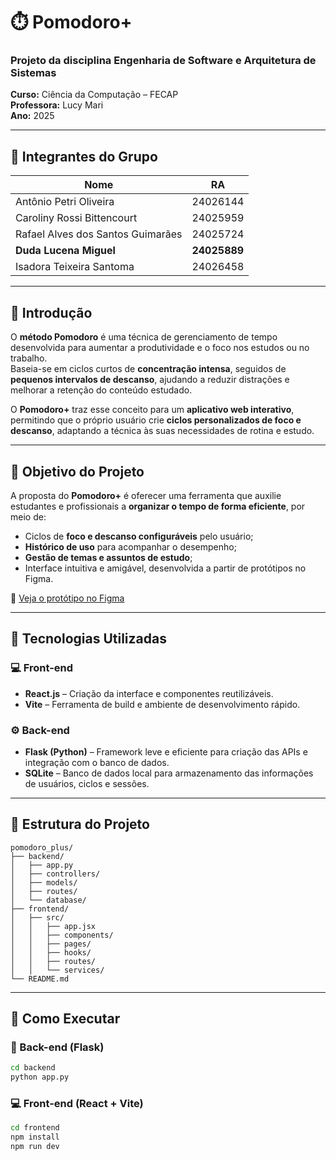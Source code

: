# ⏱️ Pomodoro+

### Projeto da disciplina **Engenharia de Software e Arquitetura de Sistemas**  
**Curso:** Ciência da Computação – FECAP  
**Professora:** Lucy Mari  
**Ano:** 2025  

---
## 👥 Integrantes do Grupo

| Nome | RA |
|------|------|
| Antônio Petri Oliveira | 24026144 |
| Caroliny Rossi Bittencourt | 24025959 |
| Rafael Alves dos Santos Guimarães | 24025724 |
| **Duda Lucena Miguel** | **24025889** |
| Isadora Teixeira Santoma | 24026458 |

---

## 📘 Introdução

O **método Pomodoro** é uma técnica de gerenciamento de tempo desenvolvida para aumentar a produtividade e o foco nos estudos ou no trabalho.  
Baseia-se em ciclos curtos de **concentração intensa**, seguidos de **pequenos intervalos de descanso**, ajudando a reduzir distrações e melhorar a retenção do conteúdo estudado.  

O **Pomodoro+** traz esse conceito para um **aplicativo web interativo**, permitindo que o próprio usuário crie **ciclos personalizados de foco e descanso**, adaptando a técnica às suas necessidades de rotina e estudo.

---

## 🎯 Objetivo do Projeto

A proposta do **Pomodoro+** é oferecer uma ferramenta que auxilie estudantes e profissionais a **organizar o tempo de forma eficiente**, por meio de:

- Ciclos de **foco e descanso configuráveis** pelo usuário;  
- **Histórico de uso** para acompanhar o desempenho;  
- **Gestão de temas e assuntos de estudo**;  
- Interface intuitiva e amigável, desenvolvida a partir de protótipos no Figma.  

🔗 [Veja o protótipo no Figma](https://www.figma.com/design/bKKPgFvdPlByNw07LeXmvO/Pomodoro-?node-id=0-1&t=CKAjKLGLNqbc1D18-1)

---

## 🧩 Tecnologias Utilizadas

### 💻 **Front-end**
- **React.js** – Criação da interface e componentes reutilizáveis.  
- **Vite** – Ferramenta de build e ambiente de desenvolvimento rápido.  

### ⚙️ **Back-end**
- **Flask (Python)** – Framework leve e eficiente para criação das APIs e integração com o banco de dados.  
- **SQLite** – Banco de dados local para armazenamento das informações de usuários, ciclos e sessões.  

---

## 📂 Estrutura do Projeto

```
pomodoro_plus/
├── backend/
│   ├── app.py
│   ├── controllers/
│   ├── models/
│   ├── routes/
│   └── database/
├── frontend/
│   ├── src/
│   │   ├── app.jsx          
│   │   ├── components/      
│   │   ├── pages/           
│   │   ├── hooks/           
│   │   ├── routes/          
│   │   └── services/        
└── README.md
```


---

## 🚀 Como Executar

### 🔧 Back-end (Flask)
```bash
cd backend
python app.py
```
### 💻 Front-end (React + Vite)
```bash
cd frontend
npm install
npm run dev
```
